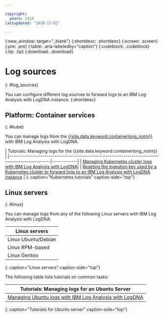 ```yaml
---

copyright:
  years: 2018
lastupdated: "2018-11-02"

---
```


{:new_window: target="_blank"}
{:shortdesc: .shortdesc}
{:screen: .screen}
{:pre: .pre}
{:table: .aria-labeledby="caption"}
{:codeblock: .codeblock}
{:tip: .tip}
{:download: .download}

# Log sources
{: #log_sources}

You can configure different log sources to forward logs to an IBM Log Analysis with LogDNA instance.
{:shortdesc}

## Platform: Container services
{: #kube}

You can manage logs from the [{{site.data.keyword.containerlong_notm}}](/docs/containers/container_index.html#container_index) with IBM Log Analysis with LogDNA.

| Tutorials: Managing logs for the {{site.data.keyword.containerlong_notm}} |
|---------------------------------------------------------------------------------------------------|-------------|
| [Managing Kubernetes cluster logs with IBM Log Analysis with LogDNA](/docs/services/Log-Analysis-with-LogDNA/tutorials/kube.html#kube)| 
| [Reseting the ingestion key used by a Kubernetes cluster to forward logs to an IBM Log Analysis with LogDNA instance](/docs/services/Log-Analysis-with-LogDNA/tutorials/kube_reset_ingestion.html#kube_reset) | 
{: caption="Kubernetes tutorials" caption-side="top"} 



## Linux servers
{: #linux}

You can manage logs from any of the following Linux servers with IBM Log Analysis with LogDNA:

| Linux servers       | 
|---------------------|
| Linux Ubuntu/Debian | 
| Linux RPM-based     |
| Linux Gentoo        |
{: caption="Linux servers" caption-side="top"} 


The following table lists tutorials on common tasks:

| Tutorials: Managing logs for an Ubuntu Server |
|-----------------------------------------------|
| [Managing Ubuntu logs with IBM Log Analysis with LogDNA](/docs/services/Log-Analysis-with-LogDNA/tutorials/ubuntu.html#ubuntu) | 
{: caption="Tutorials for Ubuntu server" caption-side="top"} 